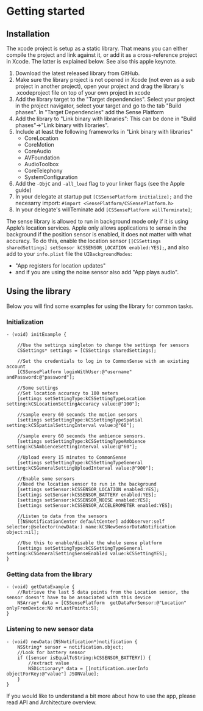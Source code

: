 Getting started
=================

## Installation

The xcode project is setup as a static library. That means you can either compile the project and link against it, or add it as a cross-reference project in Xcode. The latter is explained below. See also this apple keynote.

1. Download the latest released library from GitHub.
2. Make sure the library project is not opened in Xcode (not even as a sub project in another project), open your project and drag the library's .xcodeproject file on top of your own project in xcode
3. Add the library target to the "Target dependencies". Select your project in the project navigator, select your target and go to the tab "Build phases". In "Target Dependencies" add the Sense Platform
4. Add the library to "Link binary with libraries": This can be done in "Build phases"->"Link binary with libraries".
5. Include at least the following frameworks in "Link binary with libraries"
	* CoreLocation
 	* CoreMotion
 	* CoreAudio
 	* AVFoundation
 	* AudioToolbox
 	* CoreTelephony
 	* SystemConfiguration
6. Add the `-ObjC` and `-all_load` flag to your linker flags (see the Apple guide)
7. In your delegate at startup put `[CSSensePlatform initialize];` and the necesarry import: `#import <SensePlatform/CSSensePlatform.h>`
8. In your delegate's willTeminate add `[CSSensePlatform willTerminate]`;

The sense library is allowed to run in background mode only if it is using Apple’s location services.
Apple only allows applications to sense in the background if the position sensor is enabled, it does not matter with what accuracy. 
To do this, enable the location sensor `[[CSSettings sharedSettings] setSensor kCSSENSOR_LOCATION enabled:YES];`,
and also add to your `info.plist` file the `UIBackgroundModes`:

* "App registers for location updates" 
* and if you are using the noise sensor also add "App plays audio".

## Using the library
Below you will find some examples for using the library for common tasks.

### Initialization

	- (void) initExample {
	
     	//Use the settings singleton to change the settings for sensors
    	CSSettings* settings = [CSSettings sharedSettings];

    	//Set the credentials to log in to CommonSense with an existing account
    	[CSSensePlatform loginWithUser:@"username" andPassword:@"password"];
	
    	//Some settings
    	//Set location accuracy to 100 meters
    	[settings setSettingType:kCSSettingTypeLocation setting:kCSLocationSettingAccuracy value:@"100"];

    	//sample every 60 seconds the motion sensors
    	[settings setSettingType:kCSSettingTypeSpatial setting:kCSSpatialSettingInterval value:@"60"];

    	//sample every 60 seconds the ambience sensors.
    	[settings setSettingType:kCSSettingTypeAmbience setting:kCSAmbienceSettingInterval value:@"60"];

    	//Upload every 15 minutes to CommonSense
    	[settings setSettingType:kCSSettingTypeGeneral setting:kCSGeneralSettingUploadInterval value:@"900"];
	
    	//Enable some sensors
    	//Need the location sensor to run in the background
    	[settings setSensor:kCSSENSOR_LOCATION enabled:YES];
    	[settings setSensor:kCSSENSOR_BATTERY enabled:YES];
    	[settings setSensor:kCSSENSOR_NOISE enabled:YES];
    	[settings setSensor:kCSSENSOR_ACCELEROMETER enabled:YES];
	
    	//Listen to data from the sensors
    	[[NSNotificationCenter defaultCenter] addObserver:self selector:@selector(newData:) name:kCSNewSensorDataNotification 	object:nil];
	
    	//Use this to enable/disable the whole sense platform
    	[settings setSettingType:kCSSettingTypeGeneral setting:kCSGeneralSettingSenseEnabled value:kCSSettingYES];
	}

### Getting data from the library
	- (void) getDataExample {
	    //Retrieve the last 5 data points from the Location sensor, the sensor doesn't have to be associated with this device
	    NSArray* data = [CSSensePlatform  getDataForSensor:@"Location" onlyFromDevice:NO nrLastPoints:5];
	}

### Listening to new sensor data
	- (void) newData:(NSNotification*)notification {
	    NSString* sensor = notification.object;
	    //Look for battery sensor
	    if ([sensor isEqualToString:kCSSENSOR_BATTERY]) {
	        //extract value
	        NSDictionary* data = [[notification.userInfo objectForKey:@"value"] JSONValue];    
	    }    
	}



If you would like to understand a bit more about how to use the app, please read API and Architecture overview. 
